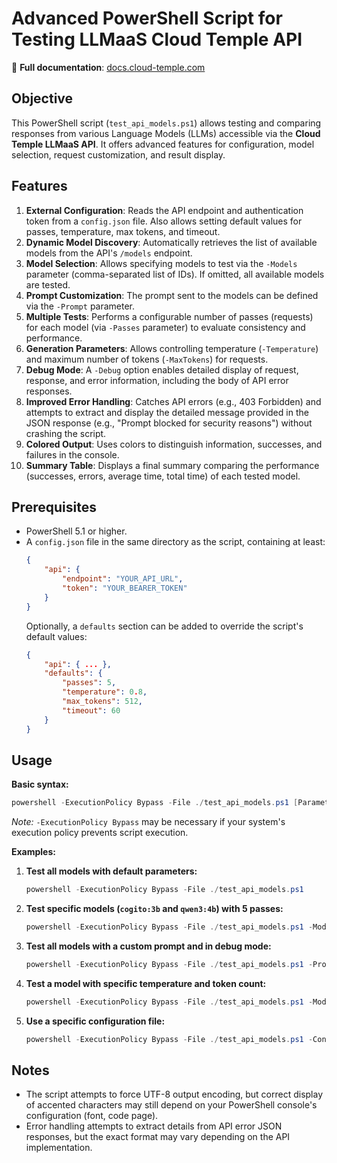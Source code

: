 # Advanced PowerShell Script for Testing LLMaaS Cloud Temple API

📖 **Full documentation**: [docs.cloud-temple.com](https://docs.cloud-temple.com)

## Objective
This PowerShell script (`test_api_models.ps1`) allows testing and comparing responses from various Language Models (LLMs) accessible via the **Cloud Temple LLMaaS API**. It offers advanced features for configuration, model selection, request customization, and result display.

## Features
1.  **External Configuration**: Reads the API endpoint and authentication token from a `config.json` file. Also allows setting default values for passes, temperature, max tokens, and timeout.
2.  **Dynamic Model Discovery**: Automatically retrieves the list of available models from the API's `/models` endpoint.
3.  **Model Selection**: Allows specifying models to test via the `-Models` parameter (comma-separated list of IDs). If omitted, all available models are tested.
4.  **Prompt Customization**: The prompt sent to the models can be defined via the `-Prompt` parameter.
5.  **Multiple Tests**: Performs a configurable number of passes (requests) for each model (via `-Passes` parameter) to evaluate consistency and performance.
6.  **Generation Parameters**: Allows controlling temperature (`-Temperature`) and maximum number of tokens (`-MaxTokens`) for requests.
7.  **Debug Mode**: A `-Debug` option enables detailed display of request, response, and error information, including the body of API error responses.
8.  **Improved Error Handling**: Catches API errors (e.g., 403 Forbidden) and attempts to extract and display the detailed message provided in the JSON response (e.g., "Prompt blocked for security reasons") without crashing the script.
9.  **Colored Output**: Uses colors to distinguish information, successes, and failures in the console.
10. **Summary Table**: Displays a final summary comparing the performance (successes, errors, average time, total time) of each tested model.

## Prerequisites
-   PowerShell 5.1 or higher.
-   A `config.json` file in the same directory as the script, containing at least:
    ```json
    {
        "api": {
            "endpoint": "YOUR_API_URL",
            "token": "YOUR_BEARER_TOKEN"
        }
    }
    ```
    Optionally, a `defaults` section can be added to override the script's default values:
    ```json
    {
        "api": { ... },
        "defaults": {
            "passes": 5,
            "temperature": 0.8,
            "max_tokens": 512,
            "timeout": 60 
        }
    }
    ```

## Usage

**Basic syntax:**
```powershell
powershell -ExecutionPolicy Bypass -File ./test_api_models.ps1 [Parameters...]
```
*Note:* `-ExecutionPolicy Bypass` may be necessary if your system's execution policy prevents script execution.

**Examples:**

1.  **Test all models with default parameters:**
    ```powershell
    powershell -ExecutionPolicy Bypass -File ./test_api_models.ps1
    ```

2.  **Test specific models (`cogito:3b` and `qwen3:4b`) with 5 passes:**
    ```powershell
    powershell -ExecutionPolicy Bypass -File ./test_api_models.ps1 -Models "cogito:3b,qwen3:4b" -Passes 5
    ```

3.  **Test all models with a custom prompt and in debug mode:**
    ```powershell
    powershell -ExecutionPolicy Bypass -File ./test_api_models.ps1 -Prompt "Explain photosynthesis in one sentence." -Debug
    ```

4.  **Test a model with specific temperature and token count:**
    ```powershell
    powershell -ExecutionPolicy Bypass -File ./test_api_models.ps1 -Models "llama3.1" -Temperature 0.5 -MaxTokens 100
    ```

5.  **Use a specific configuration file:**
    ```powershell
    powershell -ExecutionPolicy Bypass -File ./test_api_models.ps1 -ConfigFile "../other_config.json"
    ```

## Notes
-   The script attempts to force UTF-8 output encoding, but correct display of accented characters may still depend on your PowerShell console's configuration (font, code page).
-   Error handling attempts to extract details from API error JSON responses, but the exact format may vary depending on the API implementation.
